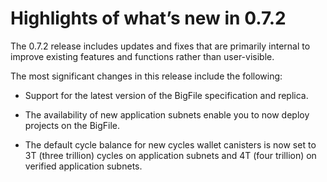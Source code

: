 # Highlights of what’s new in 0.7.2

The 0.7.2 release includes updates and fixes that are primarily internal to improve existing features and functions rather than user-visible.

The most significant changes in this release include the following:

-   Support for the latest version of the BigFile specification and replica.

-   The availability of new application subnets enable you to now deploy projects on the BigFile.

-   The default cycle balance for new cycles wallet canisters is now set to 3T (three trillion) cycles on application subnets and 4T (four trillion) on verified application subnets.
